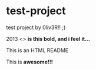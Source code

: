 test-project
============

test project by 0liv3R!! ;)


2013 <>
<b>is this bold, and i feel it...</b><br/>

<p>This is an HTML README</p>
<p>This is <b>awesome!!!</b></br>

